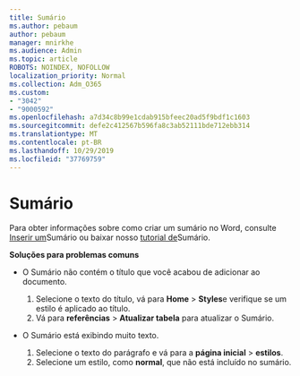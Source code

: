 ```yaml
---
title: Sumário
ms.author: pebaum
author: pebaum
manager: mnirkhe
ms.audience: Admin
ms.topic: article
ROBOTS: NOINDEX, NOFOLLOW
localization_priority: Normal
ms.collection: Adm_O365
ms.custom:
- "3042"
- "9000592"
ms.openlocfilehash: a7d34c8b99e1cdab915bfeec20ad5f9bdf1c1603
ms.sourcegitcommit: defe2c412567b596fa8c3ab52111bde712ebb314
ms.translationtype: MT
ms.contentlocale: pt-BR
ms.lasthandoff: 10/29/2019
ms.locfileid: "37769759"
---
```

# <a name="table-of-contents"></a>Sumário

Para obter informações sobre como criar um sumário no Word, consulte [Inserir um](https://support.office.com/article/882e8564-0edb-435e-84b5-1d8552ccf0c0)Sumário ou baixar nosso [tutorial de](https://go.microsoft.com/fwlink/?linkid=2065106)Sumário.

**Soluções para problemas comuns**

- O Sumário não contém o título que você acabou de adicionar ao documento.
  1. Selecione o texto do título, vá para **Home** > **Styles**e verifique se um estilo é aplicado ao título.
  2. Vá para **referências** > **Atualizar tabela** para atualizar o Sumário.

- O Sumário está exibindo muito texto. 
  1. Selecione o texto do parágrafo e vá para a **página inicial** > **estilos**.
  2. Selecione um estilo, como **normal**, que não está incluído no sumário.